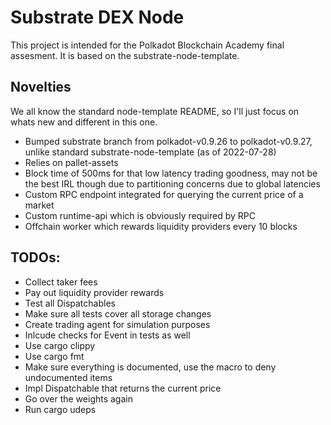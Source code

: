 # Substrate DEX Node
This project is intended for the Polkadot Blockchain Academy final assesment.
It is based on the substrate-node-template.

## Novelties
We all know the standard node-template README, so I'll just focus on whats new and different in this one.

- Bumped substrate branch from polkadot-v0.9.26 to polkadot-v0.9.27, unlike standard substrate-node-template (as of 2022-07-28)
- Relies on pallet-assets
- Block time of 500ms for that low latency trading goodness, may not be the best IRL though due to partitioning concerns due to global latencies
- Custom RPC endpoint integrated for querying the current price of a market
- Custom runtime-api which is obviously required by RPC
- Offchain worker which rewards liquidity providers every 10 blocks

## TODOs:
- Collect taker fees
- Pay out liquidity provider rewards
- Test all Dispatchables
- Make sure all tests cover all storage changes
- Create trading agent for simulation purposes
- Inlcude checks for Event in tests as well
- Use cargo clippy
- Use cargo fmt
- Make sure everything is documented, use the macro to deny undocumented items
- Impl Dispatchable that returns the current price
- Go over the weights again
- Run cargo udeps